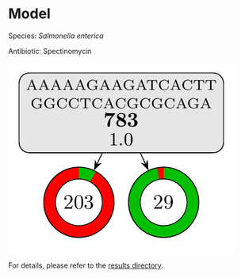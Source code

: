 
# Model

Species: *Salmonella enterica*

Antibiotic: Spectinomycin

<a href="./model.pdf"><img src="./model.png" /></a>

For details, please refer to the [results directory](../../../../../results/cart_b/salmonella%20enterica/spectinomycin/repeat_5/).

